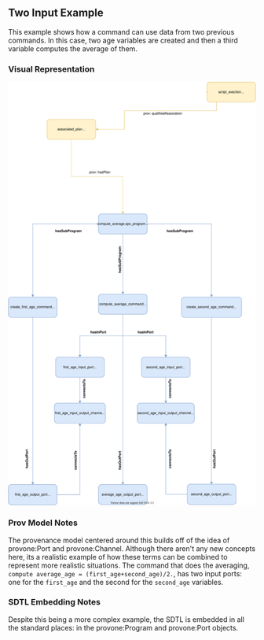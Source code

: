 ## Two Input Example

This example shows how a command can use data from two previous commands. In this case, two age variables are created and then a third variable computes the average of them.


### Visual Representation
![](./images/prov.svg)




### Prov Model Notes
The provenance model centered around this builds off of the idea of provone:Port and provone:Channel. Although there aren't any new concepts here, its a realistic example of how these terms can be combined to represent more realistic situations. The command that does the averaging, `compute average_age = (first_age+second_age)/2.`, has two input ports: one for the `first_age` and the second for the `second_age` variables.


### SDTL Embedding Notes
Despite this being a more complex example, the SDTL is embedded in all the standard places: in the provone:Program and provone:Port objects.